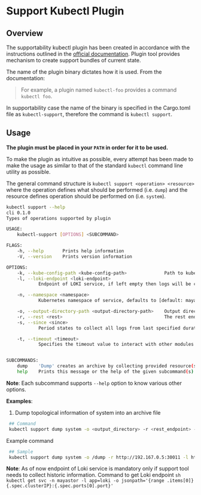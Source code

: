 # Support Kubectl Plugin

## Overview
The supportability kubectl plugin has been created in accordance with the instructions outlined
in the [official documentation](https://kubernetes.io/docs/tasks/extend-kubectl/kubectl-plugins/). Plugin tool provides mechanism to create support bundles of current state.

The name of the plugin binary dictates how it is used. From the documentation:
> For example, a plugin named `kubectl-foo` provides a command `kubectl foo`.

In supportability case the name of the binary is specified in the Cargo.toml file as `kubectl-support`, therefore the command is `kubectl support`.

## Usage
**The plugin must be placed in your `PATH` in order for it to be used.**

To make the plugin as intuitive as possible, every attempt has been made to make the usage as similar to that of the standard `kubectl` command line utility as possible.

The general command structure is `kubectl support <operation> <resource>` where the operation defines what should be performed (i.e. `dump`) and the resource defines operation should be performed on (i.e. `system`).

```sh
kubectl support --help
cli 0.1.0
Types of operations supported by plugin

USAGE:
    kubectl-support [OPTIONS] <SUBCOMMAND>

FLAGS:
    -h, --help       Prints help information
    -V, --version    Prints version information

OPTIONS:
    -k, --kube-config-path <kube-config-path>              Path to kubeconfig file
    -l, --loki-endpoint <loki-endpoint>
            Endpoint of LOKI service, if left empty then logs will be collected from Kube-apiserver

    -n, --namespace <namespace>
            Kubernetes namespace of service, defaults to [default: mayastor]

    -o, --output-directory-path <output-directory-path>    Output directory path to store archive file [default: ./]
    -r, --rest <rest>                                      The rest endpoint, parsed from KUBECONFIG, if left empty
    -s, --since <since>
            Period states to collect all logs from last specified duration [default: 24h]

    -t, --timeout <timeout>
            Specifies the timeout value to interact with other modules of system [default: 10s]


SUBCOMMANDS:
    dump    'Dump' creates an archive by collecting provided resource(s) information
    help    Prints this message or the help of the given subcommand(s)
```

**Note**: Each subcommand supports `--help` option to know various other options.


**Examples**:

1. Dump topological information of system into an archive file
```sh
 ## Command
 kubectl support dump system -o <output_directory> -r <rest_endpoint> -l <loki endpoint> -n <namespace>
```
 Example command
 ```sh
  ## Sample
  kubectl support dump system -o /dump -r http://192.167.0.5:30011 -l http://192.167.0.5:3100 -n mayastor
 ```

**Note**: As of now endpoint of Loki service is mandatory only if support tool needs to collect
          historic information. Command to get Loki endpoint
          ```sh
          kubectl get svc -n mayastor -l app=loki -o jsonpath='{range .items[0]}{.spec.clusterIP}:{.spec.ports[0].port}'
          ```

